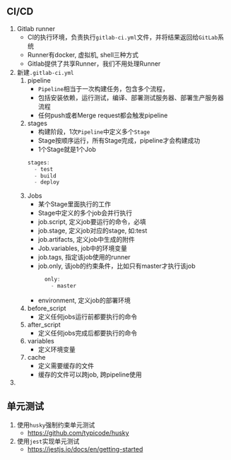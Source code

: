 ## CI/CD
1. Gitlab runner
    * CI的执行环境，负责执行`gitlab-ci.yml`文件，并将结果返回给`GitLab`系统
    * Runner有docker, 虚拟机, shell三种方式
    * Gitlab提供了共享Runner，我们不用处理Runner
2. 新建`.gitlab-ci.yml`
    1. pipeline
        * `Pipeline`相当于一次构建任务，包含多个流程，
        * 包括安装依赖，运行测试，编译、部署测试服务器、部署生产服务器流程
        * 任何push或者Merge request都会触发pipeline
    2. stages
        * 构建阶段，1次`Pipeline`中定义多个`Stage`
        * Stage按顺序运行，所有Stage完成，pipeline才会构建成功
        * 1个Stage就是1个Job
        ```js
        stages:
          - test
          - build
          - deploy
        ```
    3. Jobs
        * 某个Stage里面执行的工作
        * Stage中定义的多个job会并行执行
        * job.script, 定义job要运行的命令，必填
        * job.stage, 定义job对应的stage, 如:test
        * job.artifacts, 定义job中生成的附件
        * Job.variables, job中的环境变量
        * job.tags, 指定该job使用的runner
        * job.only, 该job的约束条件，比如只有master才执行该job
            ```js
              only:
                - master
            ```
        * environment, 定义job的部署环境
    4. before_script
        * 定义任何jobs运行前都要执行的命令
    5. after_script
        * 定义任何jobs完成后都要执行的命令
    6. variables
        * 定义环境变量
    7. cache
        * 定义需要缓存的文件
        * 缓存的文件可以跨job, 跨pipeline使用 
3. 
## 单元测试
1. 使用`husky`强制约束单元测试
    * https://github.com/typicode/husky
2. 使用`jest`实现单元测试
    * https://jestjs.io/docs/en/getting-started